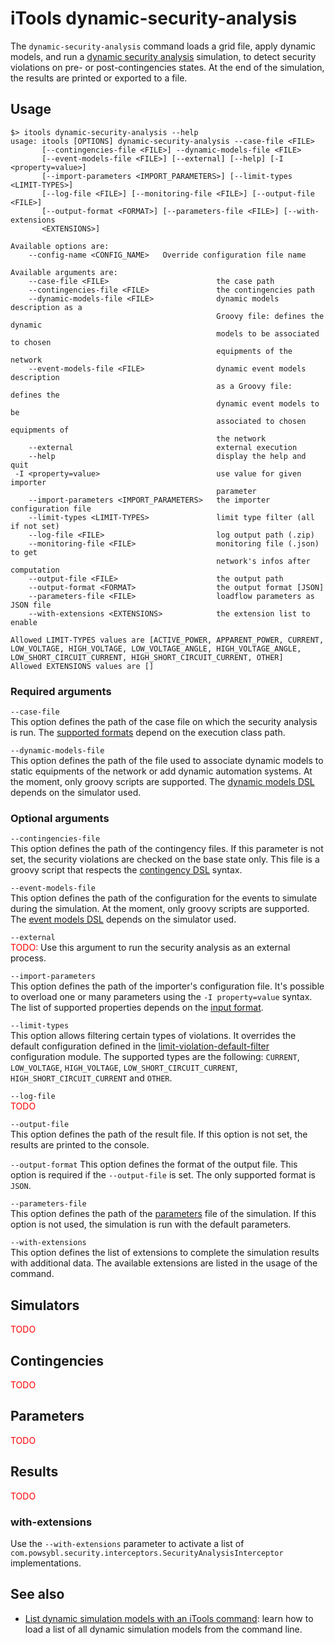 # iTools dynamic-security-analysis

The `dynamic-security-analysis` command loads a grid file, apply dynamic models, and run a [dynamic security analysis](../../simulation/dynamic_security/index.md) simulation, to detect security violations on pre- or post-contingencies states. At the end of the simulation, the results are printed or exported to a file.

## Usage
```
$> itools dynamic-security-analysis --help
usage: itools [OPTIONS] dynamic-security-analysis --case-file <FILE>
       [--contingencies-file <FILE>] --dynamic-models-file <FILE>
       [--event-models-file <FILE>] [--external] [--help] [-I <property=value>]
       [--import-parameters <IMPORT_PARAMETERS>] [--limit-types <LIMIT-TYPES>]
       [--log-file <FILE>] [--monitoring-file <FILE>] [--output-file <FILE>]
       [--output-format <FORMAT>] [--parameters-file <FILE>] [--with-extensions
       <EXTENSIONS>]

Available options are:
    --config-name <CONFIG_NAME>   Override configuration file name

Available arguments are:
    --case-file <FILE>                        the case path
    --contingencies-file <FILE>               the contingencies path
    --dynamic-models-file <FILE>              dynamic models description as a
                                              Groovy file: defines the dynamic
                                              models to be associated to chosen
                                              equipments of the network
    --event-models-file <FILE>                dynamic event models description
                                              as a Groovy file: defines the
                                              dynamic event models to be
                                              associated to chosen equipments of
                                              the network
    --external                                external execution
    --help                                    display the help and quit
 -I <property=value>                          use value for given importer
                                              parameter
    --import-parameters <IMPORT_PARAMETERS>   the importer configuration file
    --limit-types <LIMIT-TYPES>               limit type filter (all if not set)
    --log-file <FILE>                         log output path (.zip)
    --monitoring-file <FILE>                  monitoring file (.json) to get
                                              network's infos after computation
    --output-file <FILE>                      the output path
    --output-format <FORMAT>                  the output format [JSON]
    --parameters-file <FILE>                  loadflow parameters as JSON file
    --with-extensions <EXTENSIONS>            the extension list to enable

Allowed LIMIT-TYPES values are [ACTIVE_POWER, APPARENT_POWER, CURRENT,
LOW_VOLTAGE, HIGH_VOLTAGE, LOW_VOLTAGE_ANGLE, HIGH_VOLTAGE_ANGLE,
LOW_SHORT_CIRCUIT_CURRENT, HIGH_SHORT_CIRCUIT_CURRENT, OTHER]
Allowed EXTENSIONS values are []

```

### Required arguments

`--case-file`  
This option defines the path of the case file on which the security analysis is run. The [supported formats](../../grid_exchange_formats/index.md) depend on the execution class path.

`--dynamic-models-file`  
This option defines the path of the file used to associate dynamic models to static equipments of the network or add dynamic automation systems. At the moment, only groovy scripts are supported. The [dynamic models DSL](../../simulation/dynamic/index.md#dynamic-models-configuration) depends on the simulator used.

### Optional arguments

`--contingencies-file`  
This option defines the path of the contingency files. If this parameter is not set, the security violations are checked on the base state only. This file is a groovy script that respects the [contingency DSL](../../simulation/security/contingency-dsl.md) syntax.

`--event-models-file`  
This option defines the path of the configuration for the events to simulate during the simulation. At the moment, only groovy scripts are supported. The [event models DSL](../../simulation/dynamic/index.md#event-models-configuration) depends on the simulator used.

`--external`  
<span style="color: red">TODO:</span> Use this argument to run the security analysis as an external process.

`--import-parameters`  
This option defines the path of the importer's configuration file. It's possible to overload one or many parameters using the `-I property=value` syntax. The list of supported properties depends on the [input format](../../grid_exchange_formats/index.md).

`--limit-types`  
This option allows filtering certain types of violations. It overrides the default configuration defined in the [limit-violation-default-filter](../configuration/limit-violation-default-filter.md) configuration module. The supported types are the following: `CURRENT`, `LOW_VOLTAGE`, `HIGH_VOLTAGE`, `LOW_SHORT_CIRCUIT_CURRENT`, `HIGH_SHORT_CIRCUIT_CURRENT` and `OTHER`.

`--log-file`  
<span style="color: red">TODO</span>

`--output-file`  
This option defines the path of the result file. If this option is not set, the results are printed to the console.

`--output-format`
This option defines the format of the output file. This option is required if the `--output-file` is set. The only supported format is `JSON`.  

`--parameters-file`  
This option defines the path of the [parameters](#parameters) file of the simulation. If this option is not used, the simulation is run with the default parameters. 

`--with-extensions`  
This option defines the list of extensions to complete the simulation results with additional data. The available extensions are listed in the usage of the command.

## Simulators
<span style="color: red">TODO</span>

## Contingencies
<span style="color: red">TODO</span>

## Parameters
<span style="color: red">TODO</span>

## Results
<span style="color: red">TODO</span>

### with-extensions
Use the `--with-extensions` parameter to activate a list of `com.powsybl.security.interceptors.SecurityAnalysisInterceptor`
implementations.

## See also
- [List dynamic simulation models with an iTools command](../../user/itools/list-dynamic-simulation-models.md): learn how to load a list of all dynamic simulation models from the command line.
